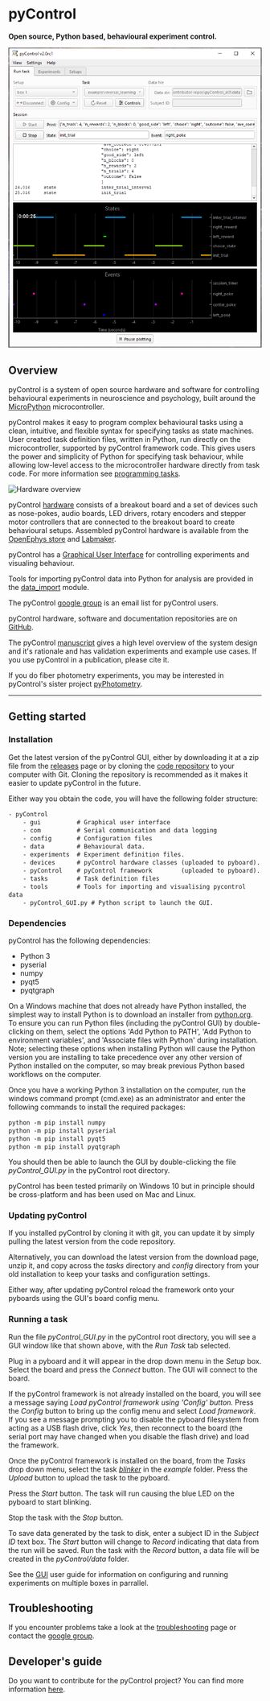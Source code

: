 # pyControl

**Open source, Python based, behavioural experiment control.**

![run_task_GUI.jpg](media/GUI/run_task_tab.png)

## Overview

pyControl is a system of open source hardware and software for controlling behavioural experiments in neuroscience and psychology, built around the [MicroPython](https://micropython.org/) microcontroller.

pyControl makes it easy to program complex behavioural tasks using a clean, intuitive, and flexible syntax for specifying tasks as state machines. User created task definition files, written in Python, run directly on the microcontroller, supported by pyControl framework code.  This gives users the power and simplicity of Python for specifying task behaviour, while allowing low-level access to the microcontroller hardware directly from task code.  For more information see [programming tasks](user-guide/programming-tasks.md).

![Hardware overview](media/hardware/hardware-overview.png)

pyControl [hardware](user-guide/hardware.md) consists of a breakout board and a set of devices such as nose-pokes, audio boards, LED drivers, rotary encoders and stepper motor controllers that are connected to the breakout board to create behavioural setups.  Assembled pyControl hardware is available from the [OpenEphys store](http://www.open-ephys.org/pycontrol) and [Labmaker](https://www.labmaker.org/collections/neuroscience/products/pycontrol-mouse-behaviour-box_set_no1).

pyControl has a [Graphical User Interface](user-guide/graphical-user-interface.md) for controlling experiments and visualing behaviour.

Tools for importing pyControl data into Python for analysis are provided in the [data_import](user-guide/pycontrol-data.md) module.

The pyControl [google group](https://groups.google.com/forum/#!forum/pycontrol) is an email list for pyControl users.

pyControl hardware, software and documentation repositories are on [GitHub](https://github.com/pyControl).

The pyControl [manuscript](https://elifesciences.org/articles/67846) gives a high level overview of the system design and it's rationale and has validation experiments and example use cases.  If you use pyControl in a publication, please cite it.

If you do fiber photometry experiments, you may be interested in pyControl's sister project [pyPhotometry](https://pyphotometry.readthedocs.io).

---

## Getting started

### Installation

Get the latest version of the pyControl GUI, either by downloading it at a zip file from the [releases](https://github.com/pyControl/code/releases) page or by cloning the [code repository](https://github.com/pyControl/code) to your computer with Git.  Cloning the repository is recommended as it makes it easier to update pyControl in the future.

Either way you obtain the code, you will have the following folder structure:

```
- pyControl
    - gui          # Graphical user interface
    - com          # Serial communication and data logging
    - config       # Configuration files
    - data         # Behavioural data.
    - experiments  # Experiment definition files.
    - devices      # pyControl hardware classes (uploaded to pyboard).
    - pyControl    # pyControl framework        (uploaded to pyboard).
    - tasks        # Task definition files
    - tools        # Tools for importing and visualising pycontrol data
    - pyControl_GUI.py # Python script to launch the GUI.
```

### Dependencies

pyControl has the following dependencies:

- Python 3
- pyserial
- numpy
- pyqt5
- pyqtgraph 

 On a Windows machine that does not already have Python installed, the simplest way to install Python is to download an installer from [python.org](https://www.python.org/downloads/). To ensure you can run Python files (including the pyControl GUI) by double-clicking on them, select the options 'Add Python to PATH', 'Add Python to environment variables', and 'Associate files with Python' during installation.  Note; selecting these options when installing Python will cause the Python version you are installing to take precedence over any other version of Python installed on the computer, so may break previous Python based workflows on the computer.

Once you have a working Python 3 installation on the computer, run the windows command prompt (cmd.exe) as an administrator and enter the following commands to install the required packages:

```
python -m pip install numpy
python -m pip install pyserial
python -m pip install pyqt5
python -m pip install pyqtgraph
```

You should then be able to launch the GUI by double-clicking the file *pyControl_GUI.py* in the pyControl root directory.  

pyControl has been tested primarily on Windows 10 but in principle should be cross-platform and has been used on Mac and Linux. 

### Updating pyControl

If you installed pyControl by cloning it with git, you can update it by simply pulling the latest version from the code repository.

Alternatively, you can download the latest version from the download page, unzip it, and copy across the *tasks* directory and *config* directory from your old installation to keep your tasks and configuration settings.

Either way, after updating pyControl reload the framework onto your pyboards using the GUI's board config menu.

### Running a task

Run the file *pyControl_GUI.py* in the pyControl root directory, you will see a GUI window like that shown above, with the *Run Task* tab selected.

Plug in a pyboard and it will appear in the drop down menu in the *Setup* box.  Select the board and press the *Connect* button.  The GUI will connect to the board.  

If the pyControl framework is not already installed on the board, you will see a message saying *Load pyControl framework using 'Config' button.* Press the *Config* button to bring up the config menu and select *Load framework*.  If you see a message prompting you to disable the pyboard filesystem from acting as a USB flash drive, click *Yes*, then reconnect to the board (the serial port may have changed when you disable the flash drive) and load the framework.

Once the pyControl framework is installed on the board, from the *Tasks* drop down menu, select the task [*blinker*](https://github.com/pyControl/code/blob/master/tasks/example/blinker.py) in the *example* folder.  Press the *Upload* button to upload the task to the pyboard.

Press the *Start* button.  The task will run causing the blue LED on the pyboard to start blinking.

Stop the task with the *Stop* button.

To save data generated by the task to disk, enter a subject ID in the *Subject ID* text box.  The *Start* button will change to *Record* indicating that data from the run will be saved.  Run the task with the *Record* button, a data file will be created in the *pyControl/data* folder.

See the [GUI](user-guide/graphical-user-interface.md) user guide for information on configuring and running experiments on multiple boxes in parrallel.

## Troubleshooting

If you encounter problems take a look at the [troubleshooting](user-guide/troubleshooting.md) page or contact the [google group](https://groups.google.com/forum/#!forum/pycontrol).

## Developer's guide

Do you want to contribute for the pyControl project? You can find more information [here](contributing.md).